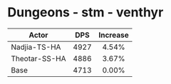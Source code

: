 # Dungeons - stm - venthyr
| Actor | DPS | Increase |
|---|:---:|:---:|
|Nadjia-TS-HA|4927|4.54%|
|Theotar-SS-HA|4886|3.67%|
|Base|4713|0.00%|
